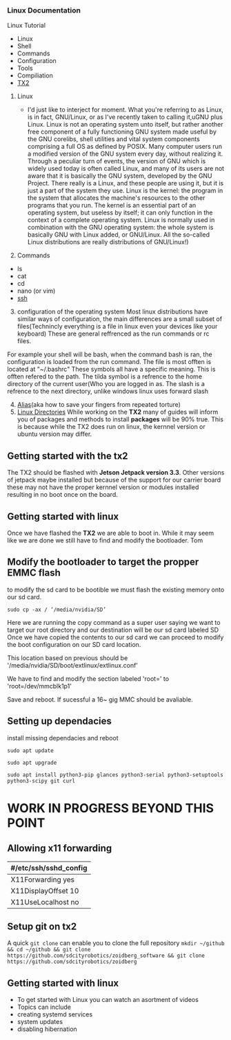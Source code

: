 ### Linux Documentation
Linux Tutorial
* Linux
* Shell
* Commands
* Configuration
* Tools
* Compiliation
* [TX2](https://github.com/sdcityrobotics/zoidberg_software/tree/master/Linux#getting-started-with-the-tx2)
1. Linux
	* I'd just like to interject for moment. What you're referring to as Linux, is in fact, GNU/Linux, or as I've recently taken to calling it,uGNU plus Linux. Linux is not an operating system unto itself, but rather another free component of a fully functioning GNU system made useful by the GNU corelibs, shell utilities and vital system components comprising a full OS as defined by POSIX.
	Many computer users run a modified version of the GNU system every day, without realizing it. Through a peculiar turn of events, the version of GNU which is widely used today is often called Linux, and many of its users are not aware that it is basically the GNU system, developed by the GNU Project.
	There really is a Linux, and these people are using it, but it is just a part of the system they use. Linux is the kernel: the program in the system that allocates the machine's resources to the other programs that you run. The kernel is an essential part of an operating system, but useless by itself; it can only function in the context of a complete operating system. Linux is normally used in combination with the GNU operating system: the whole system is basically GNU with Linux added, or GNU/Linux. All the so-called Linux distributions are really distributions of GNU/Linux!)

2. Commands
* ls
* cat
* cd
* nano (or vim)
* [ssh](https://youtu.be/ORcvSkgdA58)

3. configuration of the operating system
Most linux distributions have similar ways of configuration, the main differences are a small subset of files(Technincly everything is a file in linux even your devices like your keyboard) These are general reffrenced as the run commands or rc files.

For example your shell will be bash, when the command bash is ran, the configuration is loaded from the run command. The file is most offten is located at "~/.bashrc" These symbols all have a specific meaning. This is offten refered to the path. The tilda symbol is a refrence to the home directory of the current user(Who you are logged in as.
The slash is a refrence to the next directory, unlike windows linux uses forward slash

4. [Alias](https://youtu.be/vz2DGSBBpXg)(aka how to save your fingers from repeated torture)
5. [Linux Directories](https://www.youtube.com/watch?v=HbgzrKJvDRw)
While working on the **TX2** many of guides will inform you of packages and methods to install **packages** will be 90% true. This is because while the TX2 does run on linux, the kernnel version or ubuntu version may differ.


## Getting started with the tx2
The TX2 should be flashed with **Jetson Jetpack version 3.3**.
Other versions of jetpack maybe installed but because of the support for our carrier board these may not have the proper kernnel version or modules installed resulting in no boot once on the board.

## Getting started with linux
Once we have flashed the **TX2** we are able to boot in. While it may seem like we are done we still have to find and modify the bootloader.
Tom
## Modify the bootloader to target the propper EMMC flash
to modify the sd card to be bootible we must flash the existing memory onto our sd card.

`sudo cp -ax / ‘/media/nvidia/SD’`

Here we are running the copy command as a super user  saying we want to target our root directory and our destination will be our sd card labeled SD
Once we have copied the contents to our sd card we can proceed to modify the boot configuration on our SD card location.

This location based on previous should be '/media/nvidia/SD/boot/extlinux/extlinux.conf'

We have to find and modify the section labeled 'root=' to 'root=/dev/mmcblk1p1'

Save and reboot. If sucessful a 16~ gig MMC should be avaliable.
## Setting up dependacies
install missing dependacies and reboot

`sudo apt update`

`sudo apt upgrade`

`sudo apt install python3-pip glances python3-serial python3-setuptools python3-scipy git curl`



# WORK IN PROGRESS BEYOND THIS POINT

## Allowing x11 forwarding
| #/etc/ssh/sshd_config   |
| ---------------------- |
| X11Forwarding yes      |
| X11DisplayOffset 10    |
| X11UseLocalhost no     |
## Setup git on tx2
A quick `git clone` can enable you to clone the full repository
`mkdir ~/github && cd ~/github && git clone https://github.com/sdcityrobotics/zoidberg_software && git clone https://github.com/sdcityrobotics/zoidberg `

## Getting started with linux
* To get started with Linux you can watch an asortment of videos
* Topics can include
* creating systemd services
* system updates
* disabling hibernation
